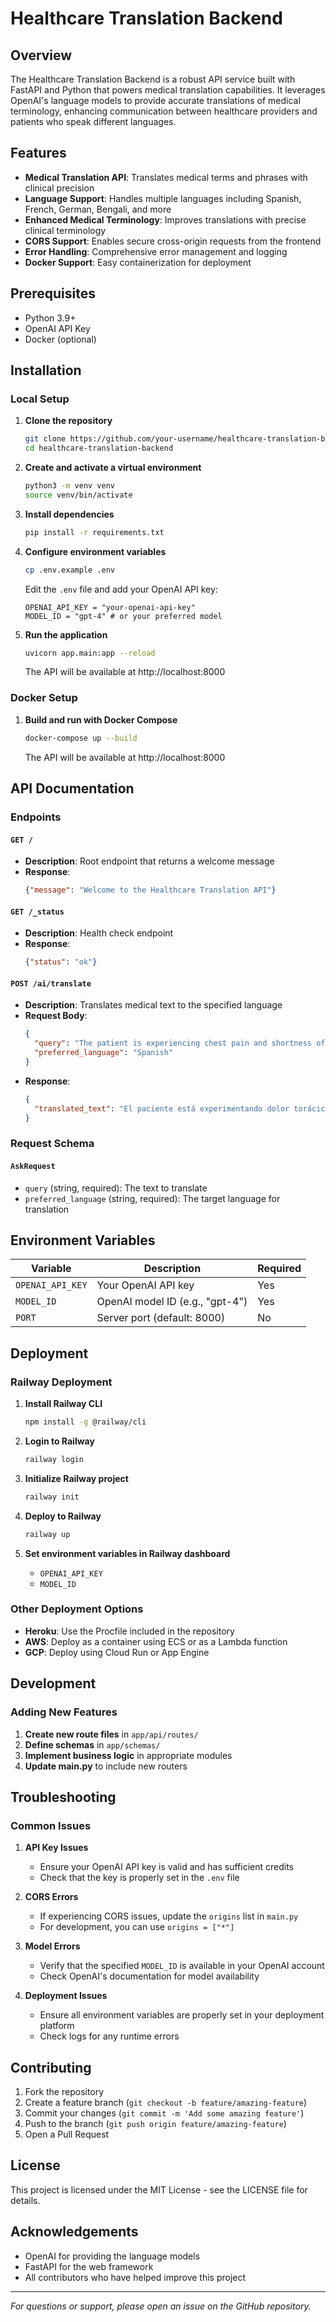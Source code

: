 # Healthcare Translation Backend

## Overview
The Healthcare Translation Backend is a robust API service built with FastAPI and Python that powers medical translation capabilities. It leverages OpenAI's language models to provide accurate translations of medical terminology, enhancing communication between healthcare providers and patients who speak different languages.

## Features
- **Medical Translation API**: Translates medical terms and phrases with clinical precision
- **Language Support**: Handles multiple languages including Spanish, French, German, Bengali, and more
- **Enhanced Medical Terminology**: Improves translations with precise clinical terminology
- **CORS Support**: Enables secure cross-origin requests from the frontend
- **Error Handling**: Comprehensive error management and logging
- **Docker Support**: Easy containerization for deployment

## Prerequisites
- Python 3.9+
- OpenAI API Key
- Docker (optional)

## Installation

### Local Setup

1. **Clone the repository**
   ```bash
   git clone https://github.com/your-username/healthcare-translation-backend.git
   cd healthcare-translation-backend
   ```

2. **Create and activate a virtual environment**
   ```bash
   python3 -m venv venv
   source venv/bin/activate
   ```

3. **Install dependencies**
   ```bash
   pip install -r requirements.txt
   ```

4. **Configure environment variables**
   ```bash
   cp .env.example .env
   ```
   Edit the `.env` file and add your OpenAI API key:
   ```
   OPENAI_API_KEY = "your-openai-api-key"
   MODEL_ID = "gpt-4" # or your preferred model
   ```

5. **Run the application**
   ```bash
   uvicorn app.main:app --reload
   ```
   The API will be available at http://localhost:8000

### Docker Setup

1. **Build and run with Docker Compose**
   ```bash
   docker-compose up --build
   ```
   The API will be available at http://localhost:8000

## API Documentation

### Endpoints

#### `GET /`
- **Description**: Root endpoint that returns a welcome message
- **Response**: 
  ```json
  {"message": "Welcome to the Healthcare Translation API"}
  ```

#### `GET /_status`
- **Description**: Health check endpoint
- **Response**: 
  ```json
  {"status": "ok"}
  ```

#### `POST /ai/translate`
- **Description**: Translates medical text to the specified language
- **Request Body**:
  ```json
  {
    "query": "The patient is experiencing chest pain and shortness of breath",
    "preferred_language": "Spanish"
  }
  ```
- **Response**:
  ```json
  {
    "translated_text": "El paciente está experimentando dolor torácico (angina de pecho) y dificultad para respirar (disnea)"
  }
  ```

### Request Schema

#### `AskRequest`
- `query` (string, required): The text to translate
- `preferred_language` (string, required): The target language for translation

## Environment Variables

| Variable | Description | Required |
|----------|-------------|----------|
| `OPENAI_API_KEY` | Your OpenAI API key | Yes |
| `MODEL_ID` | OpenAI model ID (e.g., "gpt-4") | Yes |
| `PORT` | Server port (default: 8000) | No |

## Deployment

### Railway Deployment

1. **Install Railway CLI**
   ```bash
   npm install -g @railway/cli
   ```

2. **Login to Railway**
   ```bash
   railway login
   ```

3. **Initialize Railway project**
   ```bash
   railway init
   ```

4. **Deploy to Railway**
   ```bash
   railway up
   ```

5. **Set environment variables in Railway dashboard**
   - `OPENAI_API_KEY`
   - `MODEL_ID`

### Other Deployment Options

- **Heroku**: Use the Procfile included in the repository
- **AWS**: Deploy as a container using ECS or as a Lambda function
- **GCP**: Deploy using Cloud Run or App Engine

## Development

### Adding New Features

1. **Create new route files** in `app/api/routes/`
2. **Define schemas** in `app/schemas/`
3. **Implement business logic** in appropriate modules
4. **Update main.py** to include new routers

## Troubleshooting

### Common Issues

1. **API Key Issues**
   - Ensure your OpenAI API key is valid and has sufficient credits
   - Check that the key is properly set in the `.env` file

2. **CORS Errors**
   - If experiencing CORS issues, update the `origins` list in `main.py`
   - For development, you can use `origins = ["*"]`

3. **Model Errors**
   - Verify that the specified `MODEL_ID` is available in your OpenAI account
   - Check OpenAI's documentation for model availability

4. **Deployment Issues**
   - Ensure all environment variables are properly set in your deployment platform
   - Check logs for any runtime errors

## Contributing

1. Fork the repository
2. Create a feature branch (`git checkout -b feature/amazing-feature`)
3. Commit your changes (`git commit -m 'Add some amazing feature'`)
4. Push to the branch (`git push origin feature/amazing-feature`)
5. Open a Pull Request

## License

This project is licensed under the MIT License - see the LICENSE file for details.

## Acknowledgements

- OpenAI for providing the language models
- FastAPI for the web framework
- All contributors who have helped improve this project

---

*For questions or support, please open an issue on the GitHub repository.*
